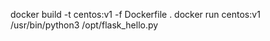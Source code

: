 docker build -t centos:v1 -f Dockerfile .
docker run centos:v1 /usr/bin/python3 /opt/flask_hello.py
